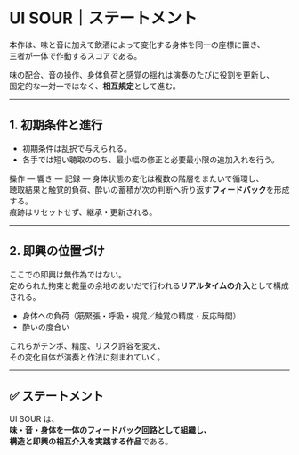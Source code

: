 # UI SOUR｜ステートメント

本作は、味と音に加えて飲酒によって変化する身体を同一の座標に置き、  
三者が一体で作動するスコアである。  

味の配合、音の操作、身体負荷と感覚の揺れは演奏のたびに役割を更新し、  
固定的な一対一ではなく、**相互規定**として進む。

---

## 1. 初期条件と進行
- 初期条件は乱択で与えられる。  
- 各手では短い聴取ののち、最小幅の修正と必要最小限の追加入れを行う。  

操作 — 響き — 記録 — 身体状態の変化は複数の階層をまたいで循環し、  
聴取結果と触覚的負荷、酔いの蓄積が次の判断へ折り返す**フィードバック**を形成する。  
痕跡はリセットせず、継承・更新される。

---

## 2. 即興の位置づけ
ここでの即興は無作為ではない。  
定められた拘束と裁量の余地のあいだで行われる**リアルタイムの介入**として構成される。  

- 身体への負荷（筋緊張・呼吸・視覚／触覚の精度・反応時間）  
- 酔いの度合い  

これらがテンポ、精度、リスク許容を変え、  
その変化自体が演奏と作法に刻まれていく。

---

## ✅ ステートメント
UI SOUR は、  
**味・音・身体を一体のフィードバック回路として組織し、  
構造と即興の相互介入を実践する作品**である。
